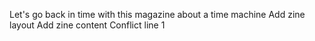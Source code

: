 Let's go back in time with this magazine about a time machine
Add zine layout
Add zine content
Conflict line 1
